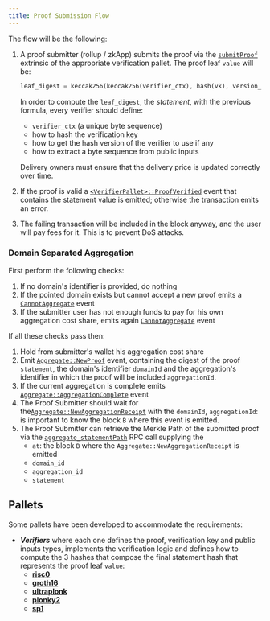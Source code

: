 ```yaml
---
title: Proof Submission Flow
---
```


The flow will be the following:

1. A proof submitter (rollup / zkApp) submits the proof via the [`submitProof`](./02-mainchain/04-mainchain_api.md#submitproof) extrinsic of the appropriate verification pallet. The proof leaf `value` will be:

   ```rust
   leaf_digest = keccak256(keccak256(verifier_ctx), hash(vk), version_hash(proof), keccak256(public_inputs_bytes))
   ```

   In order to compute the `leaf_digest`, the _statement_, with the previous formula, every verifier should define:

   - `verifier_ctx` (a unique byte sequence)
   - how to hash the verification key
   - how to get the hash version of the verifier to use if any
   - how to extract a byte sequence from public inputs

   Delivery owners must ensure that the delivery price is updated correctly over time.

2. If the proof is valid a [`<VerifierPallet>::ProofVerified`](./02-mainchain/04-mainchain_api.md#proofverified) event that contains the statement value is emitted; otherwise the transaction emits an error.
3. The failing transaction will be included in the block anyway, and the user will pay fees for it. This is to prevent DoS attacks.

### Domain Separated Aggregation

First perform the following checks:

1. If no domain's identifier is provided, do nothing
2. If the pointed domain exists but cannot accept a new proof emits a [`CannotAggregate`](./02-mainchain/04-mainchain_api.md#cannotaggregate) event
3. If the submitter user has not enough funds to pay for his own aggregation cost share, emits again [`CannotAggregate`](./02-mainchain/04-mainchain_api.md#cannotaggregate) event

If all these checks pass then:

1. Hold from submitter's wallet his aggregation cost share
2. Emit [`Aggregate::NewProof`](./02-mainchain/04-mainchain_api.md#newproof) event, containing the digest of the proof `statement`, the domain's identifier `domainId` and the aggregation's identifier in which the proof will be included `aggregationId`.
3. If the current aggregation is complete emits [`Aggregate::AggregationComplete`](./02-mainchain/04-mainchain_api.md#aggregationcomplete) event
4. The Proof Submitter should wait for the[`Aggregate::NewAggregationReceipt`](./02-mainchain/04-mainchain_api.md#newaggregationreceipt) with the `domainId`, `aggregationId`: is important to know the block `B` where this event is emitted.
5. The Proof Submitter can retrieve the Merkle Path of the submitted proof via the [`aggregate_statementPath`](./02-mainchain/04-mainchain_api.md#aggregate_statementpath) RPC call supplying the
   - `at`: the block `B` where the `Aggregate::NewAggregationReceipt` is emitted
   - `domain_id`
   - `aggregation_id`
   - `statement`

## Pallets

Some pallets have been developed to accommodate the requirements:

- **_Verifiers_** where each one defines the proof, verification key and public inputs types, implements the verification logic and defines how to compute the 3 hashes that compose the final statement hash that represents the proof leaf `value`:
  - [**risc0**](./07-verification_pallets/03-risc0.md)
  - [**groth16**](./07-verification_pallets/04-groth16.md)
  - [**ultraplonk**](./07-verification_pallets/05-ultraplonk.md)
  - [**plonky2**](./07-verification_pallets/07-plonky2.md)
  - [**sp1**](./07-verification_pallets/08-sp1.md)
